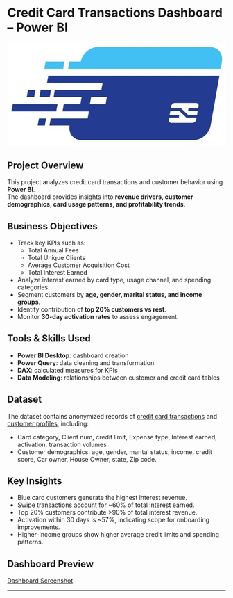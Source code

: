 # Credit Card Transactions Dashboard – Power BI

![DatabaseSchema](https://github.com/INDDRSINGH/Credit-card-customer-data-analysis/blob/main/new.jpg)

## Project Overview
This project analyzes credit card transactions and customer behavior using **Power BI**.  
The dashboard provides insights into **revenue drivers, customer demographics, card usage patterns, and profitability trends**.

## Business Objectives
- Track key KPIs such as:
  - Total Annual Fees
  - Total Unique Clients
  - Average Customer Acquisition Cost
  - Total Interest Earned
- Analyze interest earned by card type, usage channel, and spending categories.
- Segment customers by **age, gender, marital status, and income groups**.
- Identify contribution of **top 20% customers vs rest**.
- Monitor **30-day activation rates** to assess engagement.

## Tools & Skills Used
- **Power BI Desktop**: dashboard creation
- **Power Query**: data cleaning and transformation
- **DAX**: calculated measures for KPIs
- **Data Modeling**: relationships between customer and credit card tables

## Dataset
The dataset contains anonymized records of [credit card transactions](https://github.com/INDDRSINGH/Credit-card-customer-data-analysis/blob/main/credit_card.csv) and [customer profiles](https://github.com/INDDRSINGH/Credit-card-customer-data-analysis/blob/main/customer.csv), including:
- Card category, Client num, credit limit, Expense type, Interest earned, activation, transaction volumes
- Customer demographics: age, gender, marital status, income, credit score, Car owner, House Owner, state, Zip code.

## Key Insights
- Blue card customers generate the highest interest revenue.
- Swipe transactions account for ~60% of total interest earned.
- Top 20% customers contribute >90% of total interest revenue.
- Activation within 30 days is ~57%, indicating scope for onboarding improvements.
- Higher-income groups show higher average credit limits and spending patterns.

## Dashboard Preview
[Dashboard Screenshot](https://github.com/INDDRSINGH/Credit-card-customer-data-analysis/blob/main/Credit%20card%20dashboard.pdf)


---

